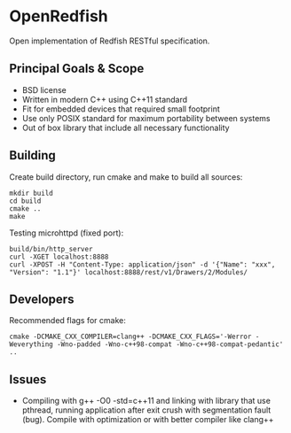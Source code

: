 # OpenRedfish

Open implementation of Redfish RESTful specification.

Principal Goals & Scope
-----------------------

* BSD license
* Written in modern C++ using C++11 standard
* Fit for embedded devices that required small footprint
* Use only POSIX standard for maximum portability between systems
* Out of box library that include all necessary functionality

Building
--------

Create build directory, run cmake and make to build all sources:

    mkdir build
    cd build
    cmake ..
    make

Testing microhttpd (fixed port):

    build/bin/http_server
    curl -XGET localhost:8888
    curl -XPOST -H "Content-Type: application/json" -d '{"Name": "xxx", "Version": "1.1"}' localhost:8888/rest/v1/Drawers/2/Modules/

Developers
----------

Recommended flags for cmake:

    cmake -DCMAKE_CXX_COMPILER=clang++ -DCMAKE_CXX_FLAGS='-Werror -Weverything -Wno-padded -Wno-c++98-compat -Wno-c++98-compat-pedantic' ..

Issues
------

* Compiling with g++ -O0 -std=c++11 and linking with library that use pthread,
  running application after exit crush with segmentation fault (bug). Compile
  with optimization or with better compiler like clang++
